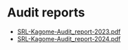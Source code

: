 # Audit reports
* [SRL-Kagome-Audit_report-2023.pdf](./SRL-Kagome-Audit_report-2023.pdf)
* [SRL-Kagome-Audit_report-2024.pdf](./SRL-Kagome-Audit_report-2024.pdf)
